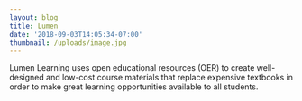```yaml
---
layout: blog
title: Lumen
date: '2018-09-03T14:05:34-07:00'
thumbnail: /uploads/image.jpg
---
```

Lumen Learning uses open educational resources (OER) to create well-designed and low-cost course materials that replace expensive textbooks in order to make great learning opportunities available to all students.
